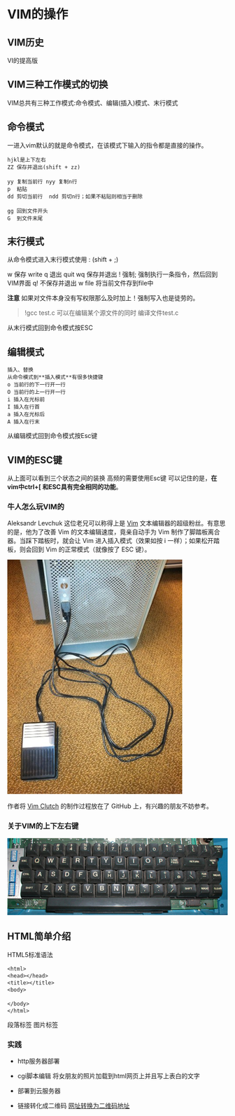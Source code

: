# VIM的操作

## VIM历史

VI的提高版

## VIM三种工作模式的切换

VIM总共有三种工作模式:命令模式、编辑(插入)模式、末行模式

## 命令模式

一进入vim默认的就是命令模式，在该模式下输入的指令都是直接的操作。


```
hjkl是上下左右
ZZ 保存并退出(shift + zz)

yy 复制当前行 nyy 复制n行 
p  粘贴
dd 剪切当前行  ndd 剪切n行；如果不粘贴则相当于删除

gg 回到文件开头
G  到文件末尾

```




## 末行模式

从命令模式进入末行模式使用 : (shift + ;)

w 保存 write
q 退出 quit
wq 保存并退出
! 强制; 强制执行一条指令，然后回到VIM界面
q! 不保存并退出
w file 将当前文件存到file中

**注意**  如果对文件本身没有写权限那么及时加上！强制写入也是徒劳的。

> !gcc test.c
可以在编辑某个源文件的同时 编译文件test.c


从末行模式回到命令模式按ESC

## 编辑模式

```
插入、替换
从命令模式到**插入模式**有很多快捷键
o 当前行的下一行开一行
O 当前行的上一行开一行
i 插入在光标前
I 插入在行首
a 插入在光标后
A 插入在行末 
```




从编辑模式回到命令模式按Esc键

## VIM的ESC键

从上面可以看到三个状态之间的装换 高频的需要使用Esc键
可以记住的是，**在vim中ctrl+\[ 和ESC具有完全相同的功能**。
### 牛人怎么玩VIM的

Aleksandr Levchuk 这位老兄可以称得上是 [Vim](http://www.vim.org/) 文本编辑器的超级粉丝。有意思的是，他为了改善 Vim 的文本编辑速度，竟亲自动手为 Vim 制作了脚踏板离合器。当踩下踏板时，就会让 Vim 进入插入模式（效果如按 i 一样）；如果松开踏板，则会回到 Vim 的正常模式（就像按了 ESC 键）。

![如图](assets/pic4.jpg)

作者将 [Vim Clutch](https://github.com/alevchuk/vim-clutch) 的制作过程放在了 GitHub 上，有兴趣的朋友不妨参考。

### 关于VIM的上下左右键

![如图](/assets/sxzy.jpg)


## HTML简单介绍

HTML5标准语法


```
<html>
<head></head>
<title></title>
<body>

</body>
</html>
```
<p> 段落标签
<img>图片标签


### 实践
* http服务器部署
* cgi脚本编辑
将女朋友的照片加载到html网页上并且写上表白的文字

* 部署到云服务器
* 链接转化成二维码
[网址转换为二维码地址](http://www.liantu.com/)


